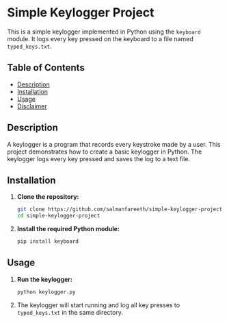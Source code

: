 # Simple Keylogger Project

This is a simple keylogger implemented in Python using the `keyboard` module. It logs every key pressed on the keyboard to a file named `typed_keys.txt`.

## Table of Contents

- [Description](#description)
- [Installation](#installation)
- [Usage](#usage)
- [Disclaimer](#disclaimer)


## Description

A keylogger is a program that records every keystroke made by a user. This project demonstrates how to create a basic keylogger in Python. The keylogger logs every key pressed and saves the log to a text file.

## Installation

1. **Clone the repository:**
    ```bash
    git clone https://github.com/salmanfareeth/simple-keylogger-project.git
    cd simple-keylogger-project
    ```

2. **Install the required Python module:**
    ```bash
    pip install keyboard
    ```

## Usage

1. **Run the keylogger:**
    ```bash
    python keylogger.py
    ```

2. The keylogger will start running and log all key presses to `typed_keys.txt` in the same directory.
